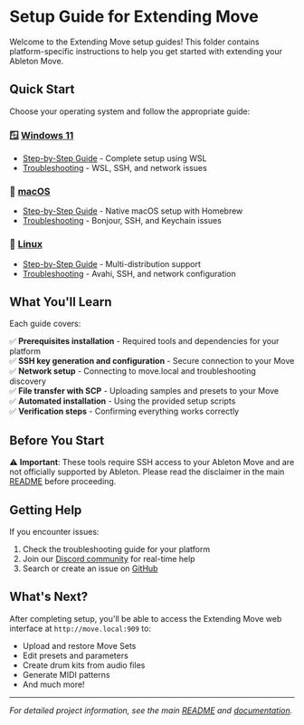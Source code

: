 # Setup Guide for Extending Move

Welcome to the Extending Move setup guides! This folder contains platform-specific instructions to help you get started with extending your Ableton Move.

## Quick Start

Choose your operating system and follow the appropriate guide:

### 🪟 [Windows 11](Windows-11/)
- [Step-by-Step Guide](Windows-11/Step-by-Step-Guide.md) - Complete setup using WSL
- [Troubleshooting](Windows-11/Troubleshooting-Links.md) - WSL, SSH, and network issues

### 🍎 [macOS](macOS/)
- [Step-by-Step Guide](macOS/Step-by-Step-Guide.md) - Native macOS setup with Homebrew
- [Troubleshooting](macOS/Troubleshooting-Links.md) - Bonjour, SSH, and Keychain issues

### 🐧 [Linux](Linux/)
- [Step-by-Step Guide](Linux/Step-by-Step-Guide.md) - Multi-distribution support
- [Troubleshooting](Linux/Troubleshooting-Links.md) - Avahi, SSH, and network configuration

## What You'll Learn

Each guide covers:

✅ **Prerequisites installation** - Required tools and dependencies for your platform  
✅ **SSH key generation and configuration** - Secure connection to your Move  
✅ **Network setup** - Connecting to move.local and troubleshooting discovery  
✅ **File transfer with SCP** - Uploading samples and presets to your Move  
✅ **Automated installation** - Using the provided setup scripts  
✅ **Verification steps** - Confirming everything works correctly  

## Before You Start

⚠️ **Important**: These tools require SSH access to your Ableton Move and are not officially supported by Ableton. Please read the disclaimer in the main [README](../README.md) before proceeding.

## Getting Help

If you encounter issues:

1. Check the troubleshooting guide for your platform
2. Join our [Discord community](https://discord.gg/yP7SjqDrZG) for real-time help
3. Search or create an issue on [GitHub](https://github.com/peterswimm/extending-move/issues)

## What's Next?

After completing setup, you'll be able to access the Extending Move web interface at `http://move.local:909` to:

- Upload and restore Move Sets
- Edit presets and parameters
- Create drum kits from audio files
- Generate MIDI patterns
- And much more!

---

*For detailed project information, see the main [README](../README.md) and [documentation](../docs/).*